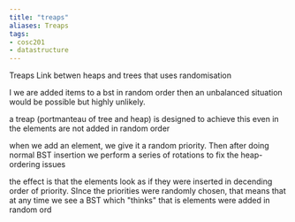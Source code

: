 ```yaml
---
title: "treaps"
aliases: Treaps
tags: 
- cosc201
- datastructure
---
```


Treaps
Link betwen heaps and trees that uses randomisation

I we are added items to a bst in random order then an unbalanced situation would be possible but highly unlikely. 

a treap (portmanteau of tree and heap) is designed to achieve this even in the elements are not added in random order

when we add an element, we give it a random priority. Then after doing normal BST insertion we perform a series of rotations to fix the heap-ordering issues

the effect is that the elements look as if they were inserted in decending order of priority. SInce the priorities were randomly chosen, that means that at any time we see a BST which  "thinks" that is elements were added in random ord